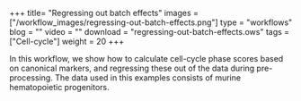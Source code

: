+++
title= "Regressing out batch effects"
images =  ["/workflow_images/regressing-out-batch-effects.png"]
type = "workflows"
blog =  ""
video = ""
download = "regressing-out-batch-effects.ows"
tags = ["Cell-cycle"]
weight = 20
+++

In this workflow, we show how to calculate cell-cycle phase scores based on canonical markers, and regressing these out of the data during pre-processing. The data used in this examples consists of murine hematopoietic progenitors.